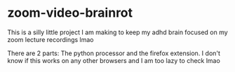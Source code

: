 # zoom-video-brainrot
 
 This is a silly little project I am making to keep my adhd brain focused on my zoom lecture recordings lmao

 There are 2 parts: The python processor and the firefox extension. I don't know if this works on any other browsers and I am too lazy to check lmao 